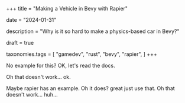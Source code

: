 +++
title = "Making a Vehicle in Bevy with Rapier"

date = "2024-01-31"

description = "Why is it so hard to make a physics-based car in Bevy?"

draft = true

taxonomies.tags = [
    "gamedev",
    "rust",
    "bevy",
    "rapier",
]
+++

No example for this?
OK, let's read the docs.

Oh that doesn't work... ok.

Maybe rapier has an example.
Oh it does? great just use that.
Oh that doesn't work... huh...
